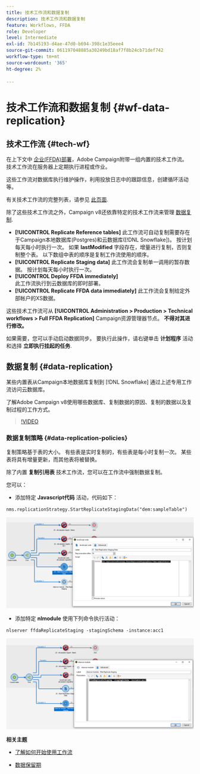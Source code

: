 ```yaml
---
title: 技术工作流和数据复制
description: 技术工作流和数据复制
feature: Workflows, FFDA
role: Developer
level: Intermediate
exl-id: 7b145193-d4ae-47d0-b694-398c1e35eee4
source-git-commit: 061197048885a30249bd18af7f8b24cb71def742
workflow-type: tm+mt
source-wordcount: '365'
ht-degree: 2%

---
```


# 技术工作流和数据复制 {#wf-data-replication}

## 技术工作流 {#tech-wf}

在上下文中 [企业(FFDA)部署](enterprise-deployment.md)，Adobe Campaign附带一组内置的技术工作流。 技术工作流在服务器上定期执行进程或作业。

这些工作流对数据库执行维护操作，利用投放日志中的跟踪信息，创建循环活动等。

有关技术工作流的完整列表，请参见 [此页面](https://experienceleague.adobe.com/docs/campaign/automation/workflows/introduction/wf-type/technical-workflows.html).

除了这些技术工作流之外，Campaign v8还依靠特定的技术工作流来管理 [数据复制](#data-replication).

* **[!UICONTROL Replicate Reference tables]**
此工作流可自动复制需要存在于Campaign本地数据库(Postgres)和云数据库([!DNL Snowflake])。 按计划每天每小时执行一次。 如果 **lastModified** 字段存在，增量进行复制，否则复制整个表。 以下数组中表的顺序是复制工作流使用的顺序。
* **[!UICONTROL Replicate Staging data]**
此工作流会复制单一调用的暂存数据。 按计划每天每小时执行一次。
* **[!UICONTROL Deploy FFDA immediately]**\
  此工作流执行到云数据库的即时部署。
* **[!UICONTROL Replicate FFDA data immediately]**
此工作流会复制给定外部帐户的XS数据。

这些技术工作流可从 **[!UICONTROL Administration > Production > Technical workflows > Full FFDA Replication]** Campaign资源管理器节点。 **不得对其进行修改。**

如果需要，您可以手动启动数据同步。 要执行此操作，请右键单击 **计划程序** 活动和选择 **立即执行挂起的任务**.

## 数据复制 {#data-replication}

某些内置表从Campaign本地数据库复制到 [!DNL Snowflake] 通过上述专用工作流访问云数据库。

了解Adobe Campaign v8使用哪些数据库、复制数据的原因、复制的数据以及复制过程的工作方式。

>[!VIDEO](https://video.tv.adobe.com/v/334460?quality=12)


### 数据复制策略 {#data-replication-policies}

复制策略基于表的大小。 有些表是实时复制的，有些表是每小时复制一次。 某些表将具有增量更新，而其他表将被替换。

除了内置 **复制引用表** 技术工作流，您可以在工作流中强制数据复制。

您可以：

* 添加特定 **Javascript代码** 活动，代码如下：

```
nms.replicationStrategy.StartReplicateStagingData("dem:sampleTable")
```

![](assets/jscode.png)


* 添加特定 **nlmodule** 使用下列命令执行活动：

```
nlserver ffdaReplicateStaging -stagingSchema -instance:acc1
```

![](assets/nlmodule.png)


**相关主题**

* [了解如何开始使用工作流](https://experienceleague.adobe.com/docs/campaign/automation/workflows/introduction/build-a-workflow.html?lang=zh-Hans)

* [数据保留期](../dev/datamodel-best-practices.md#data-retention)
